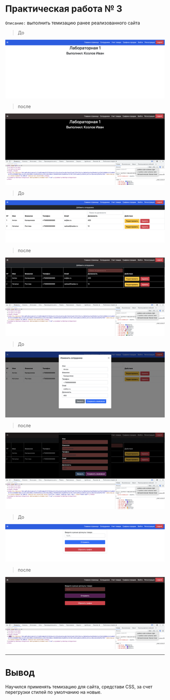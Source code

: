 # Практическая работа № 3

`Описание:` выполнить темизацию ранее реализованного сайта

> До

![Screenshot](img/hw_3/page_1.png)

> после

![Screenshot](img/hw_3/page1.png)

> До

![Screenshot](img/hw_3/page_2.png)

> после

![Screenshot](img/hw_3/page2.png)

> До

![Screenshot](img/hw_3/page_3.png)

> после

![Screenshot](img/hw_3/page3.png)

> До

![Screenshot](img/hw_3/page_4.png)

> после

![Screenshot](img/hw_3/page4.png)
<hr>

# Вывод

Научился применять темизацию для сайта, средстави CSS, за счет перегрузки стилей по умолчанию на новые.